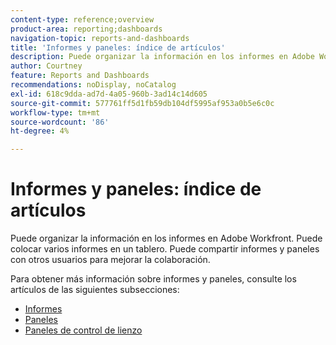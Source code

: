 ```yaml
---
content-type: reference;overview
product-area: reporting;dashboards
navigation-topic: reports-and-dashboards
title: 'Informes y paneles: índice de artículos'
description: Puede organizar la información en los informes en Adobe Workfront. Puede colocar varios informes en un tablero. Puede compartir informes y paneles con otros usuarios para mejorar la colaboración.
author: Courtney
feature: Reports and Dashboards
recommendations: noDisplay, noCatalog
exl-id: 618c9dda-ad7d-4a05-960b-3ad14c14d605
source-git-commit: 577761ff5d1fb59db104df5995af953a0b5e6c0c
workflow-type: tm+mt
source-wordcount: '86'
ht-degree: 4%

---
```



# Informes y paneles: índice de artículos

<!--Audited: 01/2024-->

Puede organizar la información en los informes en Adobe Workfront. Puede colocar varios informes en un tablero. Puede compartir informes y paneles con otros usuarios para mejorar la colaboración.

Para obtener más información sobre informes y paneles, consulte los artículos de las siguientes subsecciones:

* [Informes](../reports-and-dashboards/reports/reports-overview.md)
* [Paneles](../reports-and-dashboards/dashboards/dashboards-overview.md)
* [Paneles de control de lienzo](../reports-and-dashboards/canvas-dashboards/canvas-dashboards-overview.md)
